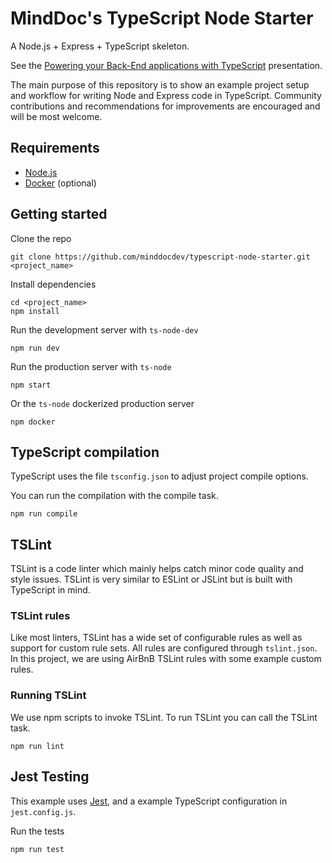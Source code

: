# MindDoc's TypeScript Node Starter
A Node.js + Express + TypeScript skeleton.

See the [Powering your Back-End applications with TypeScript](https://slides.com/darioblanco/powering-your-back-end-applications-with-typescript) presentation.

The main purpose of this repository is to show an example project setup and workflow for writing Node and Express code in TypeScript. Community contributions and recommendations for improvements are encouraged and will be most welcome.

## Requirements

- [Node.js](https://nodejs.org/en/)
- [Docker](https://www.docker.com/get-started) (optional)

## Getting started

Clone the repo

```
git clone https://github.com/minddocdev/typescript-node-starter.git <project_name>
```

Install dependencies
```
cd <project_name>
npm install
```

Run the development server with `ts-node-dev`
```
npm run dev
```

Run the production server with `ts-node`
```
npm start
```

Or the `ts-node` dockerized production server
```
npm docker
```

## TypeScript compilation

TypeScript uses the file `tsconfig.json` to adjust project compile options.

You can run the compilation with the compile task.

```
npm run compile
```

## TSLint

TSLint is a code linter which mainly helps catch minor code quality and style issues. TSLint is very similar to ESLint or JSLint but is built with TypeScript in mind.

### TSLint rules

Like most linters, TSLint has a wide set of configurable rules as well as support for custom rule sets. All rules are configured through `tslint.json`. In this project, we are using AirBnB TSLint rules with some example custom rules.

### Running TSLint

We use npm scripts to invoke TSLint. To run TSLint you can call the TSLint task.

```
npm run lint
```

## Jest Testing

This example uses [Jest](https://jestjs.io/), and a example TypeScript configuration in `jest.config.js`.

Run the tests
```
npm run test
```
